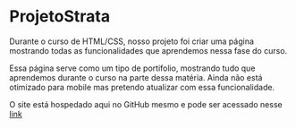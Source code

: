 # ProjetoStrata

Durante o curso de HTML/CSS, nosso projeto foi criar uma página mostrando todas as funcionalidades que aprendemos nessa fase do curso.

Essa página serve como um tipo de portifolio, mostrando tudo que aprendemos durante o curso na parte dessa matéria. Ainda não está otimizado para mobile mas pretendo atualizar com essa funcionalidade.

O site está hospedado aqui no GitHub mesmo e pode ser acessado nesse <a href="https://marcellobitt.github.io/ProjetoStrata/" target="_blank"> link </a>
